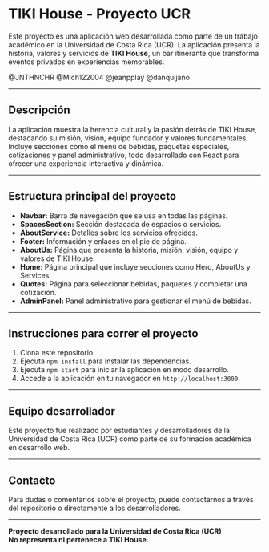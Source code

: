 # TIKI House - Proyecto UCR

Este proyecto es una aplicación web desarrollada como parte de un trabajo académico en la Universidad de Costa Rica (UCR). La aplicación presenta la historia, valores y servicios de **TIKI House**, un bar itinerante que transforma eventos privados en experiencias memorables.

@JNTHNCHR
@Mich122004
@jeanpplay
@danquijano

---

## Descripción

La aplicación muestra la herencia cultural y la pasión detrás de TIKI House, destacando su misión, visión, equipo fundador y valores fundamentales. Incluye secciones como el menú de bebidas, paquetes especiales, cotizaciones y panel administrativo, todo desarrollado con React para ofrecer una experiencia interactiva y dinámica.

---

## Estructura principal del proyecto

- **Navbar:** Barra de navegación que se usa en todas las páginas.  
- **SpacesSection:** Sección destacada de espacios o servicios.  
- **AboutService:** Detalles sobre los servicios ofrecidos.  
- **Footer:** Información y enlaces en el pie de página.  
- **AboutUs:** Página que presenta la historia, misión, visión, equipo y valores de TIKI House.  
- **Home:** Página principal que incluye secciones como Hero, AboutUs y Services.  
- **Quotes:** Página para seleccionar bebidas, paquetes y completar una cotización.  
- **AdminPanel:** Panel administrativo para gestionar el menú de bebidas.

---

## Instrucciones para correr el proyecto

1. Clona este repositorio.  
2. Ejecuta `npm install` para instalar las dependencias.  
3. Ejecuta `npm start` para iniciar la aplicación en modo desarrollo.  
4. Accede a la aplicación en tu navegador en `http://localhost:3000`.

---

## Equipo desarrollador

Este proyecto fue realizado por estudiantes y desarrolladores de la Universidad de Costa Rica (UCR) como parte de su formación académica en desarrollo web.

---

## Contacto

Para dudas o comentarios sobre el proyecto, puede contactarnos a través del repositorio o directamente a los desarrolladores.

---

**Proyecto desarrollado para la Universidad de Costa Rica (UCR)**  
**No representa ni pertenece a TIKI House.**
